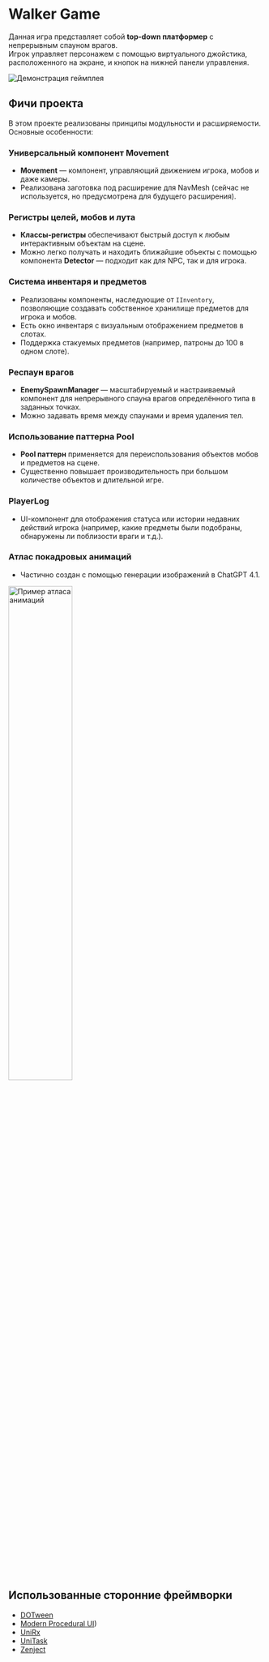# Walker Game

Данная игра представляет собой **top-down платформер** с непрерывным спауном врагов.  
Игрок управляет персонажем с помощью виртуального джойстика, расположенного на экране, и кнопок на нижней панели управления.

![Демонстрация геймплея](./1.gif)

## Фичи проекта

В этом проекте реализованы принципы модульности и расширяемости. Основные особенности:

### Универсальный компонент Movement

- **Movement** — компонент, управляющий движением игрока, мобов и даже камеры.
- Реализована заготовка под расширение для NavMesh (сейчас не используется, но предусмотрена для будущего расширения).

### Регистры целей, мобов и лута

- **Классы-регистры** обеспечивают быстрый доступ к любым интерактивным объектам на сцене.
- Можно легко получать и находить ближайшие объекты с помощью компонента **Detector** — подходит как для NPC, так и для игрока.

### Система инвентаря и предметов

- Реализованы компоненты, наследующие от `IInventory`, позволяющие создавать собственное хранилище предметов для игрока и мобов.
- Есть окно инвентаря с визуальным отображением предметов в слотах.
- Поддержка стакуемых предметов (например, патроны до 100 в одном слоте).

### Респаун врагов

- **EnemySpawnManager** — масштабируемый и настраиваемый компонент для непрерывного спауна врагов определённого типа в заданных точках.
- Можно задавать время между спаунами и время удаления тел.

### Использование паттерна Pool

- **Pool паттерн** применяется для переиспользования объектов мобов и предметов на сцене.
- Существенно повышает производительность при большом количестве объектов и длительной игре.

### PlayerLog

- UI-компонент для отображения статуса или истории недавних действий игрока (например, какие предметы были подобраны, обнаружены ли поблизости враги и т.д.).

### Атлас покадровых анимаций

- Частично создан с помощью генерации изображений в ChatGPT 4.1.

<img src="./2.jpg" width="50%" alt="Пример атласа анимаций" />

## Использованные сторонние фреймворки

- [DOTween](https://dotween.demigiant.com/)
- [Modern Procedural UI](https://assetstore.unity.com/packages/tools/gui/modern-procedural-ui-kit-163041?srsltid=AfmBOopn-cfp-mfrnN0qQsbGuy-u2wUzWUX8YROeWCQJLGp4mF-SqSe6))
- [UniRx](https://github.com/neuecc/UniRx)
- [UniTask](https://github.com/Cysharp/UniTask)
- [Zenject]([https://github.com/zenject/Zenject](https://assetstore.unity.com/packages/tools/utilities/extenject-dependency-injection-ioc-157735?srsltid=AfmBOopj-j373LwxTpgq9BHBDAKjEUk4ikFjBVLs1R7gHQitIq-32iPL))
